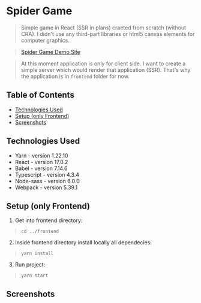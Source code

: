 # Spider Game
> Simple game in React (SSR in plans) craeted from scratch (without CRA). 
> I didn't use any third-part libraries or html5 canvas elements for computer graphics.

> [Spider Game Demo Site](https://poldeeek.github.io/spider-game/)

> At this moment application is only for client side. I want to create a simple server which would render that application (SSR). 
> That's why the application is in `frontend` folder for now. 


## Table of Contents
* [Technologies Used](#technologies-used)
* [Setup (only Frontend)](#setup)
* [Screenshots](#screenshots)


## Technologies Used
- Yarn - version 1.22.10
- React - version 17.0.2
- Babel - version 7.14.6
- Typescript - version 4.3.4
- Node-sass - version 6.0.0
- Webpack - version 5.39.1


## Setup (only Frontend)
1. Get into frontend directory:
> `cd ../frontend`<br>

2. Inside frontend directory install locally all dependecies:
> `yarn install`

3. Run project:
> `yarn start`


## Screenshots
